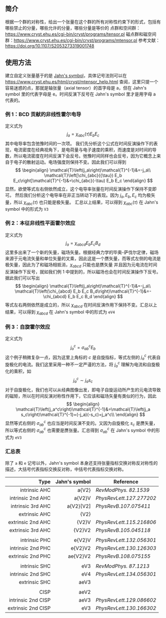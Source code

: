 ## 简介
根据一个群的对称性，给出一个张量在这个群的所有对称性约束下的形式，包括有哪些禁止的分量，哪些允许的分量，哪些分量是等价的
点群和空间群：https://www.cryst.ehu.es/cgi-bin/cryst/programs/tensor.pl
磁点群和磁空间群：https://www.cryst.ehu.es/cgi-bin/cryst/programs/mtensor.pl
参考文献：https://doi.org/10.1107/S2053273319001748
## 使用方法
建立自定义张量基于的是 [Jahn's symbol]([https://doi.org/10.1107/S0365110X49000060)，具体记号法则可以在 https://www.cryst.ehu.es/html/cryst/mtensor_help.html 查阅，这里只提一个容易迷惑的点，那就是轴张量（axial tensor）的首字母是 a，但在 Jahn's symbol 里的代表字母是 e。时间反演下反号在 Jahn's symbol 里才是用字母 a 代表的。
### 例 1：BCD 贡献的非线性霍尔电导
定义式为
$$
j_a=\chi_{abc}(\tau) E_b E_c
$$
其中电导率包含弛豫时间的一次项。
我们先分析这个公式在时间反演操作下的表现，电流密度在经典视角下，是电荷量与电子速度的乘积，而速度是对时间的导数，所以电流密度在时间反演下会反号。弛豫时间同样也会反号，因为它概念上来自于电子的散射运动。电场强度则保持不变。因此我们可以得到
$$
\begin{align}
\mathcal{T}\left(j_a\right)\mathcal{T}^{-1}&=-j_a\\
\mathcal{T}\left[\chi_{abc}({\tau}) E_b E_c\right]\mathcal{T}^{-1}&=\chi_{abc}(-\tau) E_b E_c
\end{align}
$$
显然，欲使等式左右侧依然成立，这个电导率张量在时间反演操作下保持不变即可。
然后我们分析这个电导率在非正当转动下的表现。因为 $j_a, E_b, E_c$ 均为极矢量，所以 $\chi_{abc}(\tau)$ 也只能是极矢量。
汇总以上结果，可以得到 $\chi_{abc}(\tau)$ 在 Jahn's symbol 中的形式为 `V3`
### 例 2：本征非线性平面霍尔效应
定义式为
$$
j_a=\chi_{abcd} E_b E_c B_d
$$
这里多出来了一个新的矢量，磁场矢量。根据经典力学的毕奥-萨伐尔定律，磁场来源于元电流矢量和单位矢量的叉乘，因此这是一个赝矢量，而等式左侧的电流是极矢量，因此为了和磁场相抵消，$\chi_{abcd}$ 只能也是赝矢量
并且因为元电流在时间反演操作下反号，就如我们例 1 中提到的，所以磁场也会在时间反演操作下反号。据此我们可以写出
$$
\begin{align}
\mathcal{T}\left(j_a\right)\mathcal{T}^{-1}&=-j_a\\
\mathcal{T}\left(\chi_{abcd} E_b E_c B_d\right)\mathcal{T}^{-1}&=-\chi_{abcd} E_b E_c B_d
\end{align}
$$
等式左右两侧依然是成立的，所以 $\chi_{abcd}$ 在时间反演作用下保持不变。汇总以上结果，可以得到 $\chi_{abcd}$ 在 Jahn's symbol 中的形式为 `eV4`

### 例 3：自旋霍尔效应
定义式为
$$
j^c_a=\sigma_{ab}^c E_b
$$
这个例子稍微复杂一点，因为这里上角标的 $c$ 是自旋指标，等式左侧的 $j_a^c$ 代表自旋极化的电流。我们这里采用一种不一定严谨的方法，将 $j_a^c$ 理解为电流和自旋极化的乘积，如
$$
j_a^c\sim j_a s_c
$$
对于自旋极化，我们也可以从经典图像出发，即电子自旋运动所产生的元电流导致的磁矩，所以在时间反演对称性作用下，它应该和磁场矢量有类似的行为，因此
$$
\begin{align}
\mathcal{T}\left(j_a^c\right)\mathcal{T}^{-1}&=\mathcal{T}\left(j_a s_c\right)\mathcal{T}^{-1}=(-j_a)(-s_c)=j_a^c\\
\end{align}
$$
显然等式右侧的 $\sigma_{ab}^c$ 也应当是时间反演不变的。又因为自旋极化 $s_c$ 是赝矢量，所以等式右侧的 $\sigma_{ab}^{c}$ 也需要是赝张量。汇总得到 $\sigma_{ab}^{c}$ 在 Jahn's symbol 中的形式为 `eV3`

### 汇总表
除了 `a` 和 `e` 记号以外，Jahn's symbol 本身还支持张量指标交换对称反对称性的描述，大括号代表指标交换反对称，中括号代表指标交换对称。

|               Type | Jahn's symbol | Reference                |
| -----------------: | ------------: | ------------------------ |
|      intrinsic AHC |         a{V2} | *RevModPhys. 82.1539*    |
|  intrinsic 2nd AHC |        a{V2}V | *PhysRevLett.127.277202* |
|  intrinsic 3rd AHC |     a{V2}[V2] | *PhysRevB.107.075411*    |
|      extrinsic AHC |          {V2} |                          |
|  extrinsic 2nd AHC |         {V2}V | *PhysRevLett.115.216806* |
|  extrinsic 3rd AHC |        {V2}V2 | *PhysRevB.105.045118*    |
|                    |               |                          |
|      intrinsic PHC |        e{V2}V | *PhysRevLett.132.056301* |
|  intrinsic 2nd PHC |       e{V2}V2 | *PhysRevLett.130.126303* |
|  extrinsic 2nd PHC |      ae{V2}V2 | *PhysRevB.108.075155*    |
|                    |               |                          |
|      intrinsic SHC |           eV3 | *RevModPhys. 87.1213*    |
|  intrinsic 2nd SHC |           eV4 | *PhysRevLett.134.056301* |
|      extrinsic SHC |          aeV3 |                          |
|                    |               |                          |
|               CISP |          aeV2 |                          |
| intrinsic 2nd CISP |          aeV3 | *PhysRevLett.129.086602* |
| extrinsic 2nd CISP |           eV3 | *PhysRevLett.130.166302* |

